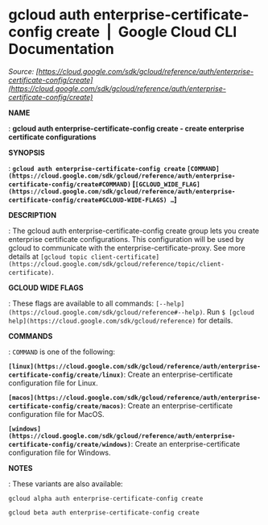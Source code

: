 # gcloud auth enterprise-certificate-config create  |  Google Cloud CLI Documentation

*Source: [https://cloud.google.com/sdk/gcloud/reference/auth/enterprise-certificate-config/create](https://cloud.google.com/sdk/gcloud/reference/auth/enterprise-certificate-config/create)*

**NAME**

: **gcloud auth enterprise-certificate-config create - create enterprise certificate configurations**

**SYNOPSIS**

: **`gcloud auth enterprise-certificate-config create` `[COMMAND](https://cloud.google.com/sdk/gcloud/reference/auth/enterprise-certificate-config/create#COMMAND)` [`[GCLOUD_WIDE_FLAG](https://cloud.google.com/sdk/gcloud/reference/auth/enterprise-certificate-config/create#GCLOUD-WIDE-FLAGS) …`]**

**DESCRIPTION**

: The gcloud auth enterprise-certificate-config create group lets you create
enterprise certificate configurations. This configuration will be used by gcloud
to communicate with the enterprise-certificate-proxy.
See more details at `[gcloud topic
client-certificate](https://cloud.google.com/sdk/gcloud/reference/topic/client-certificate)`.

**GCLOUD WIDE FLAGS**

: These flags are available to all commands: `[--help](https://cloud.google.com/sdk/gcloud/reference#--help)`.
Run `$ [gcloud help](https://cloud.google.com/sdk/gcloud/reference)` for details.

**COMMANDS**

: ``COMMAND`` is one of the following:

**`[linux](https://cloud.google.com/sdk/gcloud/reference/auth/enterprise-certificate-config/create/linux)`**:
Create an enterprise-certificate configuration file for Linux.

**`[macos](https://cloud.google.com/sdk/gcloud/reference/auth/enterprise-certificate-config/create/macos)`**:
Create an enterprise-certificate configuration file for MacOS.

**`[windows](https://cloud.google.com/sdk/gcloud/reference/auth/enterprise-certificate-config/create/windows)`**:
Create an enterprise-certificate configuration file for Windows.

**NOTES**

: These variants are also available:

```
gcloud alpha auth enterprise-certificate-config create
```

```
gcloud beta auth enterprise-certificate-config create
```